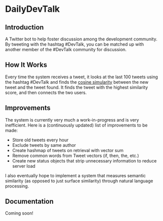 # DailyDevTalk

## Introduction
A Twitter bot to help foster discussion among the development community. By tweeting with the hashtag #DevTalk, you can be matched up with another member of the #DevTalk community for discussion.

## How It Works
Every time the system receives a tweet, it looks at the last 100 tweets using the hashtag #DevTalk and finds the [cosine simularity](http://stackoverflow.com/questions/15173225/how-to-calculate-cosine-similarity-given-2-sentence-strings-python) between the new tweet and the tweet found. It finds the tweet with the highest similarity score, and then connects the two users.

## Improvements
The system is currently very much a work-in-progress and is very inefficient. Here is a (continuously updated) list of improvements to be made:
 - Store old tweets every hour
 - Exclude tweets by same author
 - Create hashmap of tweets on retrieval with vector sum
 - Remove common words from Tweet vectors (if, then, the, etc.)
 - Create new status objects that strip unnecessary information to reduce server load

I also eventually hope to implement a system that measures semantic similarity (as opposed to just surface similarity) through natural language processing.

## Documentation
Coming soon!